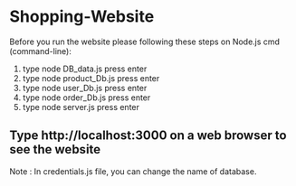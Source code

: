 # Shopping-Website

Before you run the website please following these steps on Node.js cmd (command-line):

1. type node DB_data.js press enter
2. type node product_Db.js press enter
3. type node user_Db.js press enter
4. type node order_Db.js press enter
5. type node server.js press enter

## Type http://localhost:3000 on a web browser to see the website

Note : In credentials.js file, you can change the name of database.
